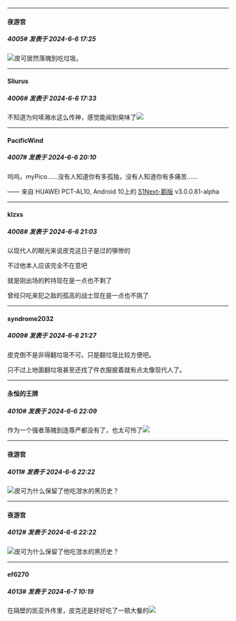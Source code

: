 ﻿
*****

####  夜游宫  
##### 4005#       发表于 2024-6-6 17:25

<img src="https://static.saraba1st.com/image/smiley/face2017/174.png" referrerpolicy="no-referrer">皮可居然落魄到吃垃圾。

*****

####  Sliurus  
##### 4006#       发表于 2024-6-6 17:33

不知道为何嗦潲水这么传神，感觉能闻到臭味了<img src="https://static.saraba1st.com/image/smiley/face2017/217.gif" referrerpolicy="no-referrer">


*****

####  PacificWind  
##### 4007#       发表于 2024-6-6 20:10

呜呜，myPico......没有人知道你有多孤独，没有人知道你有多痛苦......

—— 来自 HUAWEI PCT-AL10, Android 10上的 [S1Next-鹅版](https://github.com/ykrank/S1-Next/releases) v3.0.0.81-alpha


*****

####  klzxs  
##### 4008#       发表于 2024-6-6 21:03

以现代人的眼光来说皮克这日子是过的够惨的

不过他本人应该完全不在意吧

就是刚出场的矜持现在是一点也不剩了

曾经只吃来犯之敌的孤高的战士现在是一点也不挑了


*****

####  syndrome2032  
##### 4009#       发表于 2024-6-6 21:27

皮克倒不是非得翻垃圾不可。只是翻垃圾比较方便吧。

只不过上地面翻垃圾甚至还找了件衣服披着就有点太像现代人了。


*****

####  永恒的王牌  
##### 4010#       发表于 2024-6-6 22:09

作为一个强者落魄到连尊严都没有了，也太可怜了<img src="https://static.saraba1st.com/image/smiley/face2017/018.png" referrerpolicy="no-referrer">


*****

####  夜游宫  
##### 4011#       发表于 2024-6-6 22:22

<img src="https://static.saraba1st.com/image/smiley/face2017/066.png" referrerpolicy="no-referrer">皮可为什么保留了他吃泔水的黑历史？


*****

####  夜游宫  
##### 4012#       发表于 2024-6-6 22:22

<img src="https://static.saraba1st.com/image/smiley/face2017/066.png" referrerpolicy="no-referrer">皮可为什么保留了他吃泔水的黑历史？

*****

####  ef6270  
##### 4013#       发表于 2024-6-7 10:19

在隔壁的凯亚外传里，皮克还是好好吃了一顿大餐的<img src="https://static.saraba1st.com/image/smiley/face2017/138.png" referrerpolicy="no-referrer">

